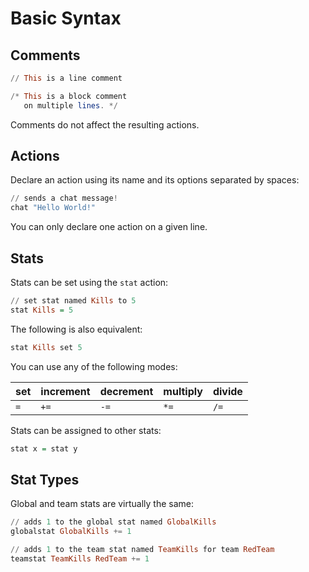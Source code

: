 # Basic Syntax

## Comments

```hs
// This is a line comment

/* This is a block comment
   on multiple lines. */
```

Comments do not affect the resulting actions.

## Actions

Declare an action using its name and its options separated by spaces:

```hs
// sends a chat message!
chat "Hello World!"
```

You can only declare one action on a given line.

## Stats

Stats can be set using the `stat` action:

```hs
// set stat named Kills to 5
stat Kills = 5
```

The following is also equivalent:

```hs
stat Kills set 5
```

You can use any of the following modes:

| set | increment | decrement | multiply | divide |
|-----|-----------|-----------|----------|--------|
| `=` | `+=`      | `-=`      | `*=`     | `/=`   |

Stats can be assigned to other stats:

```hs
stat x = stat y
```

## Stat Types

Global and team stats are virtually the same:

```hs
// adds 1 to the global stat named GlobalKills
globalstat GlobalKills += 1

// adds 1 to the team stat named TeamKills for team RedTeam
teamstat TeamKills RedTeam += 1
```

